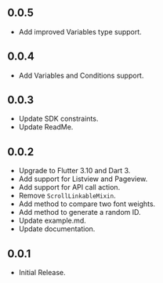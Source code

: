 ## 0.0.5
- Add improved Variables type support.

## 0.0.4
- Add Variables and Conditions support.

## 0.0.3
- Update SDK constraints.
- Update ReadMe.

## 0.0.2
- Upgrade to Flutter 3.10 and Dart 3.
- Add support for Listview and Pageview.
- Add support for API call action.
- Remove `ScrollLinkableMixin`.
- Add method to compare two font weights.
- Add method to generate a random ID.
- Update example.md.
- Update documentation.

## 0.0.1
- Initial Release.